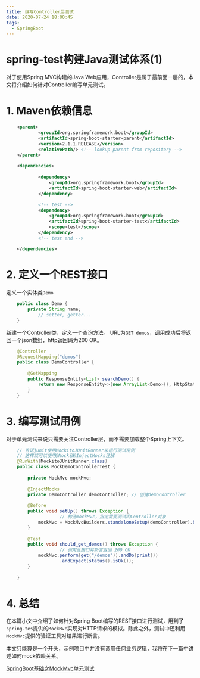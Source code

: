 ```yaml
---
title: 编写Controller层测试
date: 2020-07-24 18:00:45
tags:
  - SpringBoot
---
```




# spring-test构建Java测试体系(1)

对于使用Spring MVC构建的Java Web应用，Controller是属于最前面一层的，本文将介绍如何针对Controller编写单元测试。

# 1. Maven依赖信息
```xml
    <parent>
            <groupId>org.springframework.boot</groupId>
            <artifactId>spring-boot-starter-parent</artifactId>
            <version>2.1.1.RELEASE</version>
            <relativePath/> <!-- lookup parent from repository -->
    </parent>
    
    <dependencies>
    
            <dependency>
                <groupId>org.springframework.boot</groupId>
                <artifactId>spring-boot-starter-web</artifactId>
            </dependency>
    
            <!-- test -->
            <dependency>
                <groupId>org.springframework.boot</groupId>
                <artifactId>spring-boot-starter-test</artifactId>
                <scope>test</scope>
            </dependency>
            <!-- test end -->
    
    </dependencies>
```
# 2. 定义一个REST接口

定义一个实体类`Demo`
```java
    public class Demo {
        private String name;
    		// setter, getter...
    }
```
新建一个Controller类，定义一个查询方法。
URL为`GET demos`，调用成功后将返回一个json数组，http返回码为200 OK。
```java
    @Controller
    @RequestMapping("demos")
    public class DemoController {
    
        @GetMapping
        public ResponseEntity<List> searchDemo() {
            return new ResponseEntity<>(new ArrayList<Demo>(), HttpStatus.OK);
        }
    }
```
# 3. 编写测试用例

对于单元测试来说只需要关注Controller层，而不需要加载整个Spring上下文。

```java
    // 告诉junit使用MockitoJUnitRunner来运行测试用例
    // 这样就可以使用@Mock和@InjectMocks注解
    @RunWith(MockitoJUnitRunner.class)
    public class MockDemoControllerTest {
    
        private MockMvc mockMvc;
    
        @InjectMocks
        private DemoController demoController; // 创建demoController
    
        @Before
        public void setUp() throws Exception {
    				// 构造mockMvc，指定需要测试的Controller对象
            mockMvc = MockMvcBuilders.standaloneSetup(demoController).build();
        }
    
        @Test
        public void should_get_demos() throws Exception {
    				// 调用此接口并断言返回 200 OK
            mockMvc.perform(get("/demos")).andDo(print())
                    .andExpect(status().isOk());
        }
    
    }
```

# 4. 总结

在本篇小文中介绍了如何针对Spring Boot编写的REST接口进行测试，用到了`spring-tes`提供的`MockMvc`实现对HTTP请求的模拟。除此之外，测试中还利用`MockMvc`提供的验证工具对结果进行断言。

本文只能算是一个开头，示例项目中并没有调用任何业务逻辑，我将在下一篇中讲述如何mock依赖关系。

[SpringBoot基础之MockMvc单元测试](https://zhuanlan.zhihu.com/p/61342833)
